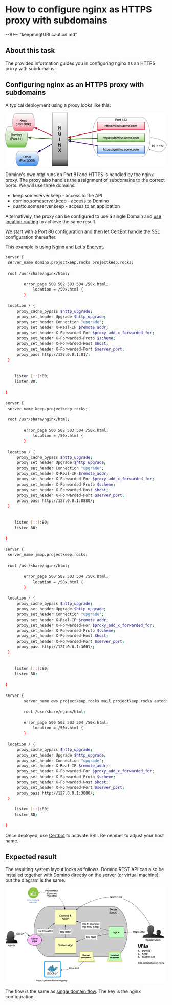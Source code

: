 # How to configure nginx as HTTPS proxy with subdomains

--8<-- "keepmngtURLcaution.md"

## About this task

The provided information guides you in configuring nginx as an HTTPS proxy with subdomains.

## Configuring nginx as an HTTPS proxy with subdomains

A typical deployment using a proxy looks like this:

![Nginx Proxy](../assets/images/NginxProxy.png)

Domino's own http runs on Port 81 and HTTPS is handled by the nginx proxy. The proxy also handles the assignment of subdomains to the correct ports. We will use three domains:

- keep.someserver.keep - access to the API
- domino.someserver.keep - access to Domino
- quatto.someserver.keep - access to an application

Alternatively, the proxy can be configured to use a single Domain and [use location routing](./httpsproxy2.md) to achieve the same result.

We start with a Port 80 configuration and then let [CertBot](https://certbot.eff.org/) handle the SSL configuration thereafter.

This example is using [Nginx](https://www.nginx.com/) and [Let's Encrypt](https://letsencrypt.org/).

```bash
server {
 server_name domino.projectkeep.rocks projectkeep.rocks;

 root /usr/share/nginx/html;

        error_page 500 502 503 504 /50x.html;
            location = /50x.html {
        }

 location / {
     proxy_cache_bypass $http_upgrade;
     proxy_set_header Upgrade $http_upgrade;
     proxy_set_header Connection "upgrade";
     proxy_set_header X-Real-IP $remote_addr;
     proxy_set_header X-Forwarded-For $proxy_add_x_forwarded_for;
     proxy_set_header X-Forwarded-Proto $scheme;
     proxy_set_header X-Forwarded-Host $host;
     proxy_set_header X-Forwarded-Port $server_port;
     proxy_pass http://127.0.0.1:81/;
 }


    listen [::]:80;
    listen 80;

}

server {
 server_name keep.projectkeep.rocks;

 root /usr/share/nginx/html;

        error_page 500 502 503 504 /50x.html;
            location = /50x.html {
        }

 location / {
     proxy_cache_bypass $http_upgrade;
     proxy_set_header Upgrade $http_upgrade;
     proxy_set_header Connection "upgrade";
     proxy_set_header X-Real-IP $remote_addr;
     proxy_set_header X-Forwarded-For $proxy_add_x_forwarded_for;
     proxy_set_header X-Forwarded-Proto $scheme;
     proxy_set_header X-Forwarded-Host $host;
     proxy_set_header X-Forwarded-Port $server_port;
     proxy_pass http://127.0.0.1:8880/;
 }


    listen [::]:80;
    listen 80;

}

server {
 server_name jmap.projectkeep.rocks;

 root /usr/share/nginx/html;

        error_page 500 502 503 504 /50x.html;
            location = /50x.html {
        }

 location / {
     proxy_cache_bypass $http_upgrade;
     proxy_set_header Upgrade $http_upgrade;
     proxy_set_header Connection "upgrade";
     proxy_set_header X-Real-IP $remote_addr;
     proxy_set_header X-Forwarded-For $proxy_add_x_forwarded_for;
     proxy_set_header X-Forwarded-Proto $scheme;
     proxy_set_header X-Forwarded-Host $host;
     proxy_set_header X-Forwarded-Port $server_port;
     proxy_pass http://127.0.0.1:3001/;
 }


    listen [::]:80;
    listen 80;

}

server {
        server_name ews.projectkeep.rocks mail.projectkeep.rocks autodiscover.projectkeep.rocks;

        root /usr/share/nginx/html;

        error_page 500 502 503 504 /50x.html;
            location = /50x.html {
        }

 location / {
     proxy_cache_bypass $http_upgrade;
     proxy_set_header Upgrade $http_upgrade;
     proxy_set_header Connection "upgrade";
     proxy_set_header X-Real-IP $remote_addr;
     proxy_set_header X-Forwarded-For $proxy_add_x_forwarded_for;
     proxy_set_header X-Forwarded-Proto $scheme;
     proxy_set_header X-Forwarded-Host $host;
     proxy_set_header X-Forwarded-Port $server_port;
     proxy_pass http://127.0.0.1:3000/;
 }

    listen [::]:80;
    listen 80;

}
```

Once deployed, use [Certbot](https://certbot.eff.org/) to activate SSL. Remember to adjust your host name.

## Expected result

The resulting system layout looks as follows. Domino REST API can also be installed together with Domino directly on the server (or virtual machine), but the diagram is the same.

![Proxy system diagram](../assets/images/ProxySetup.png)

The flow is the same as [single domain flow](./httpsproxy2.md). The key is the nginx configuration.
